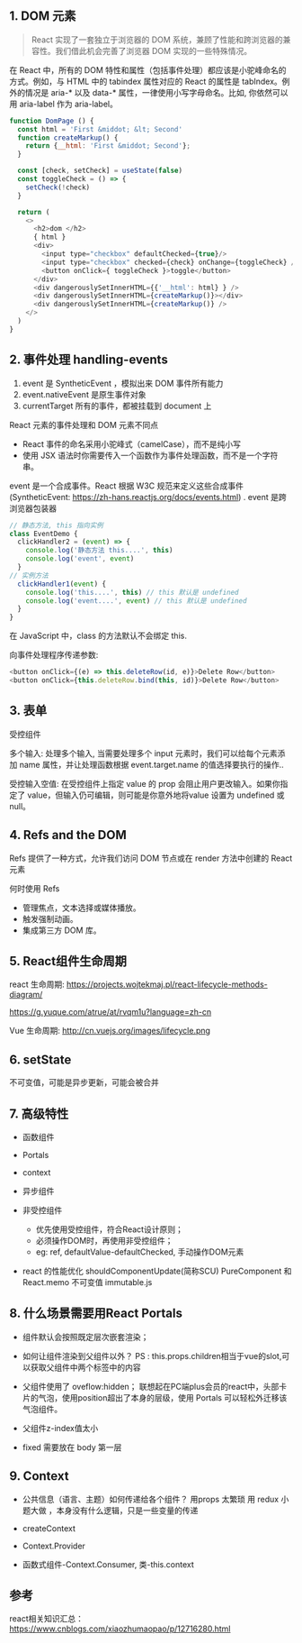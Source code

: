 ## 1. DOM 元素
> React 实现了一套独立于浏览器的 DOM 系统，兼顾了性能和跨浏览器的兼容性。我们借此机会完善了浏览器 DOM 实现的一些特殊情况。

在 React 中，所有的 DOM 特性和属性（包括事件处理）都应该是小驼峰命名的方式。例如，与 HTML 中的 tabindex 属性对应的 React 的属性是 tabIndex。例外的情况是 aria-* 以及 data-* 属性，一律使用小写字母命名。比如, 你依然可以用 aria-label 作为 aria-label。

```javascript
function DomPage () {
  const html = 'First &middot; &lt; Second'
  function createMarkup() {
    return {__html: 'First &middot; Second'};
  }

  const [check, setCheck] = useState(false)
  const toggleCheck = () => {
    setCheck(!check)
  }

  return (
    <>
      <h2>dom </h2>
      { html }
      <div>
        <input type="checkbox" defaultChecked={true}/>
        <input type="checkbox" checked={check} onChange={toggleCheck} />
        <button onClick={ toggleCheck }>toggle</button>
      </div>
      <div dangerouslySetInnerHTML={{'__html': html} } />
      <div dangerouslySetInnerHTML={createMarkup()}></div>
      <div dangerouslySetInnerHTML={createMarkup()} />
    </>
  )
}
```

## 2. 事件处理 handling-events
1. event 是 SyntheticEvent ，模拟出来 DOM 事件所有能力
2. event.nativeEvent 是原生事件对象
3. currentTarget 所有的事件，都被挂载到 document 上

React 元素的事件处理和 DOM 元素不同点
- React 事件的命名采用小驼峰式（camelCase），而不是纯小写
- 使用 JSX 语法时你需要传入一个函数作为事件处理函数，而不是一个字符串。

event 是一个合成事件。React 根据 W3C 规范来定义这些合成事件(SyntheticEvent: https://zh-hans.reactjs.org/docs/events.html) . event 是跨浏览器包装器

```javascript
// 静态方法, this 指向实例
class EventDemo {
  clickHandler2 = (event) => {
    console.log('静态方法 this....', this)
    console.log('event', event)
  }
// 实例方法
  clickHandler1(event) {
    console.log('this....', this) // this 默认是 undefined
    console.log('event....', event) // this 默认是 undefined
  }
}
```

在 JavaScript 中，class 的方法默认不会绑定 this.

向事件处理程序传递参数:
```javascript
<button onClick={(e) => this.deleteRow(id, e)}>Delete Row</button>
<button onClick={this.deleteRow.bind(this, id)}>Delete Row</button>
```

## 3. 表单
受控组件

多个输入:
处理多个输入, 当需要处理多个 input 元素时，我们可以给每个元素添加 name 属性，并让处理函数根据 event.target.name 的值选择要执行的操作..

受控输入空值:
在受控组件上指定 value 的 prop 会阻止用户更改输入。如果你指定了 value，但输入仍可编辑，则可能是你意外地将value 设置为 undefined 或 null。

## 4. Refs and the DOM
Refs 提供了一种方式，允许我们访问 DOM 节点或在 render 方法中创建的 React 元素

何时使用 Refs
- 管理焦点，文本选择或媒体播放。
- 触发强制动画。
- 集成第三方 DOM 库。

## 5. React组件生命周期
react 生命周期:
https://projects.wojtekmaj.pl/react-lifecycle-methods-diagram/

https://g.yuque.com/atrue/at/rvqm1u?language=zh-cn

Vue 生命周期:
http://cn.vuejs.org/images/lifecycle.png

## 6. setState
不可变值，可能是异步更新，可能会被合并

## 7. 高级特性
- 函数组件
- Portals
- context
- 异步组件

- 非受控组件
  - 优先使用受控组件，符合React设计原则；
  - 必须操作DOM时，再使用非受控组件；
  - eg: ref,
    defaultValue-defaultChecked,
    手动操作DOM元素
    
    
- react 的性能优化
  shouldComponentUpdate(简称SCU)
  PureComponent 和 React.memo
  不可变值 immutable.js

## 8. 什么场景需要用React Portals
- 组件默认会按照既定层次嵌套渲染；
- 如何让组件渲染到父组件以外？
    PS : this.props.children相当于vue的slot,可以获取父组件中两个标签中的内容

- 父组件使用了 oveflow:hidden；
  联想起在PC端plus会员的react中，头部卡片的气泡，使用position超出了本身的层级，使用 Portals 可以轻松外迁移该气泡组件。
- 父组件z-index值太小
- fixed 需要放在 body 第一层

## 9. Context
- 公共信息（语言、主题）如何传递给各个组件？
  用props 太繁琐
  用 redux 小题大做 ，本身没有什么逻辑，只是一些变量的传递

- createContext
- Context.Provider
- 函数式组件-Context.Consumer, 类-this.context



## 参考
react相关知识汇总：
https://www.cnblogs.com/xiaozhumaopao/p/12716280.html